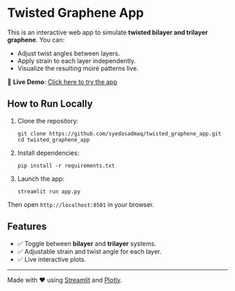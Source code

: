 # Twisted Graphene App

This is an interactive web app to simulate **twisted bilayer and trilayer graphene**. You can:

- Adjust twist angles between layers.
- Apply strain to each layer independently.
- Visualize the resulting moiré patterns live.

🚀 **Live Demo**: [Click here to try the app](https://your-app-link-will-go-here)

## How to Run Locally

1. Clone the repository:
   ```
   git clone https://github.com/syedasadmaq/twisted_graphene_app.git
   cd twisted_graphene_app
   ```

2. Install dependencies:
   ```
   pip install -r requirements.txt
   ```

3. Launch the app:
   ```
   streamlit run app.py
   ```

Then open `http://localhost:8501` in your browser.

## Features

- ✅ Toggle between **bilayer** and **trilayer** systems.
- ✅ Adjustable strain and twist angle for each layer.
- ✅ Live interactive plots.

---

Made with ❤️ using [Streamlit](https://streamlit.io/) and [Plotly](https://plotly.com/).
